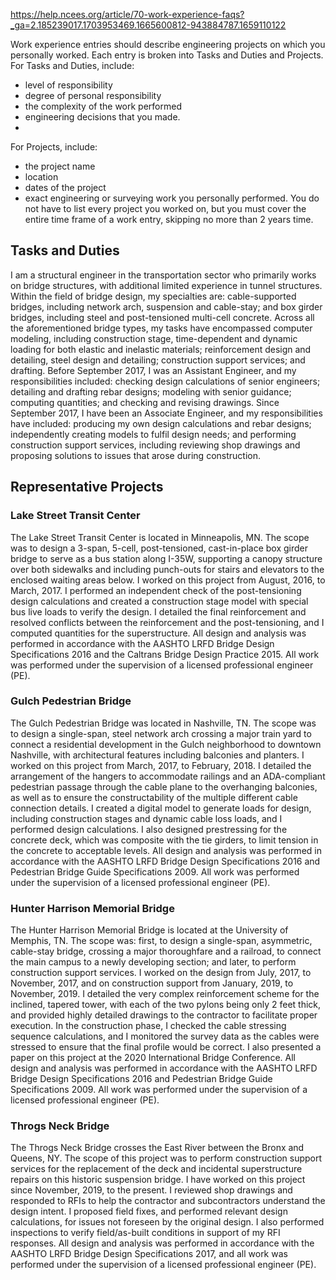 https://help.ncees.org/article/70-work-experience-faqs?_ga=2.185239017.1703953469.1665600812-943884787.1659110122 

Work experience entries should describe engineering projects on which you personally worked. Each entry is broken into Tasks and Duties and Projects.
For Tasks and Duties, include:
 - level of responsibility
 - degree of personal responsibility
 - the complexity of the work performed
 - engineering decisions that you made.
 - 
For Projects, include: 
 - the project name
 - location
 - dates of the project 
 - exact engineering or surveying work you personally performed. 
You do not have to list every project you worked on, but you must cover the entire time frame of a work entry, skipping no more than 2 years time.

## Tasks and Duties

I am a structural engineer in the transportation sector who primarily works on bridge structures, with additional limited experience in tunnel structures. Within the field of bridge design, my specialties are: cable-supported bridges, including network arch, suspension and cable-stay; and box girder bridges, including steel and post-tensioned multi-cell concrete. Across all the aforementioned bridge types, my tasks have encompassed computer modeling, including construction stage, time-dependent and dynamic loading for both elastic and inelastic materials; reinforcement design and detailing, steel design and detailing; construction support services; and drafting. Before September 2017, I was an Assistant Engineer, and my responsibilities included: checking design calculations of senior engineers; detailing and drafting rebar designs; modeling with senior guidance; computing quantities; and checking and revising drawings. Since September 2017, I have been an Associate Engineer, and my responsibilities have included: producing my own design calculations and rebar designs; independently creating models to fulfil design needs; and performing construction support services, including reviewing shop drawings and proposing solutions to issues that arose during construction.

## Representative Projects
### Lake Street Transit Center 
The Lake Street Transit Center is located in Minneapolis, MN. The scope was to design a 3-span, 5-cell, post-tensioned, cast-in-place box girder bridge to serve as a bus station along I-35W, supporting a canopy structure over both sidewalks and including punch-outs for stairs and elevators to the enclosed waiting areas below. I worked on this project from August, 2016, to March, 2017. I performed an independent check of the post-tensioning design calculations and created a construction stage model with special bus live loads to verify the design. I detailed the final reinforcement and resolved conflicts between the reinforcement and the post-tensioning, and I computed quantities for the superstructure. All design and analysis was performed in accordance with the AASHTO LRFD Bridge Design Specifications 2016 and the Caltrans Bridge Design Practice 2015. All work was performed under the supervision of a licensed professional engineer (PE).
### Gulch Pedestrian Bridge 
The Gulch Pedestrian Bridge was located in Nashville, TN. The scope was to design a single-span, steel network arch crossing a major train yard to connect a residential development in the Gulch neighborhood to downtown Nashville, with architectural features including balconies and planters. I worked on this project from March, 2017, to February, 2018. I detailed the arrangement of the hangers to accommodate railings and an ADA-compliant pedestrian passage through the cable plane to the overhanging balconies, as well as to ensure the constructability of the multiple different cable connection details. I created a digital model to generate loads for design, including construction stages and dynamic cable loss loads, and I performed design calculations. I also designed prestressing for the concrete deck, which was composite with the tie girders, to limit tension in the concrete to acceptable levels. All design and analysis was performed in accordance with the AASHTO LRFD Bridge Design Specifications 2016 and Pedestrian Bridge Guide Specifications 2009. All work was performed under the supervision of a licensed professional engineer (PE).
### Hunter Harrison Memorial Bridge
The Hunter Harrison Memorial Bridge is located at the University of Memphis, TN. The scope was: first, to design a single-span, asymmetric, cable-stay bridge, crossing a major thoroughfare and a railroad, to connect the main campus to a newly developing section; and later, to perform construction support services. I worked on the design from July, 2017, to November, 2017, and on construction support from January, 2019, to November, 2019. I detailed the very complex reinforcement scheme for the inclined, tapered tower, with each of the two pylons being only 2 feet thick, and provided highly detailed drawings to the contractor to facilitate proper execution. In the construction phase, I checked the cable stressing sequence calculations, and I monitored the survey data as the cables were stressed to ensure that the final profile would be correct. I also presented a paper on this project at the 2020 International Bridge Conference. All design and analysis was performed in accordance with the AASHTO LRFD Bridge Design Specifications 2016 and Pedestrian Bridge Guide Specifications 2009. All work was performed under the supervision of a licensed professional engineer (PE).
### Throgs Neck Bridge
The Throgs Neck Bridge crosses the East River between the Bronx and Queens, NY. The scope of this project was to perform construction support services for the replacement of the deck and incidental superstructure repairs on this historic suspension bridge. I have worked on this project since November, 2019, to the present. I reviewed shop drawings and responded to RFIs to help the contractor and subcontractors understand the design intent. I proposed field fixes, and performed relevant design calculations, for issues not foreseen by the original design. I also performed inspections to verify field/as-built conditions in support of my RFI responses. All design and analysis was performed in accordance with the AASHTO LRFD Bridge Design Specifications 2017, and all work was performed under the supervision of a licensed professional engineer (PE).

